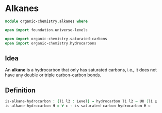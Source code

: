 #  Alkanes

```agda
module organic-chemistry.alkanes where

open import foundation.universe-levels

open import organic-chemistry.saturated-carbons
open import organic-chemistry.hydrocarbons
```

## Idea

An **alkane** is a hydrocarbon that only has saturated carbons, i.e., it does not have any double or triple carbon-carbon bonds.

## Definition

```agda
is-alkane-hydrocarbon : {l1 l2 : Level} → hydrocarbon l1 l2 → UU (l1 ⊔ l2)
is-alkane-hydrocarbon H = ∀ c → is-saturated-carbon-hydrocarbon H c
```
